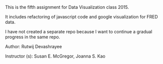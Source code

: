 This is the fifth assignment for Data Visualization class 2015.

It includes refactoring of javascript code and google visualization for FRED data.

I have not created a separate repo because I want to continue a gradual progress in the same repo. 

Author: Rutwij Devashrayee 

Instructor (s): Susan E. McGregor, Joanna S. Kao
